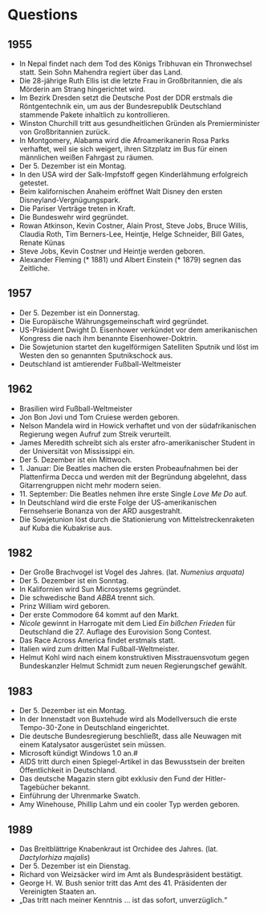 Questions
=========

1955
----

* In Nepal findet nach dem Tod des Königs Tribhuvan ein Thronwechsel statt. Sein Sohn Mahendra regiert über das Land.
* Die 28-jährige Ruth Ellis ist die letzte Frau in Großbritannien, die als Mörderin am Strang hingerichtet wird.
* Im Bezirk Dresden setzt die Deutsche Post der DDR erstmals die Röntgentechnik ein, um aus der Bundesrepublik Deutschland stammende Pakete inhaltlich zu kontrollieren.
* Winston Churchill tritt aus gesundheitlichen Gründen als Premierminister von Großbritannien zurück.
* In Montgomery, Alabama wird die Afroamerikanerin Rosa Parks verhaftet, weil sie sich weigert, ihren Sitzplatz im Bus für einen männlichen weißen Fahrgast zu räumen.
* Der 5. Dezember ist ein Montag.
* In den USA wird der Salk-Impfstoff gegen Kinderlähmung erfolgreich getestet.
* Beim kalifornischen Anaheim eröffnet Walt Disney den ersten Disneyland-Vergnügungspark.
* Die Pariser Verträge treten in Kraft.
* Die Bundeswehr wird gegründet.
* Rowan Atkinson, Kevin Costner, Alain Prost, Steve Jobs, Bruce Willis, Claudia Roth, Tim Berners-Lee, Heintje, Helge Schneider, Bill Gates, Renate Künas
* Steve Jobs, Kevin Costner und Heintje werden geboren.
* Alexander Fleming (* 1881) und Albert Einstein (* 1879) segnen das Zeitliche.


1957
----

* Der 5. Dezember ist ein Donnerstag.
* Die Europäische Währungsgemeinschaft wird gegründet.
* US-Präsident Dwight D. Eisenhower verkündet vor dem amerikanischen Kongress die nach ihm benannte Eisenhower-Doktrin.
* Die Sowjetunion startet den kugelförmigen Satelliten Sputnik und löst im Westen den so genannten Sputnikschock aus.
* Deutschland ist amtierender Fußball-Weltmeister


1962
----

* Brasilien wird Fußball-Weltmeister
* Jon Bon Jovi und Tom Cruiese werden geboren.
* Nelson Mandela wird in Howick verhaftet und von der südafrikanischen Regierung wegen Aufruf zum Streik verurteilt.
* James Meredith schreibt sich als erster afro-amerikanischer Student in der Universität von Mississippi ein.
* Der 5. Dezember ist ein Mittwoch.
* 1\. Januar: Die Beatles machen die ersten Probeaufnahmen bei der Plattenfirma Decca und werden mit der Begründung abgelehnt, dass Gitarrengruppen nicht mehr modern seien.
* 11\. September: Die Beatles nehmen ihre erste Single *Love Me Do* auf.
* In Deutschland wird die erste Folge der US-amerikanischen Fernsehserie Bonanza von der ARD ausgestrahlt.
* Die Sowjetunion löst durch die Stationierung von Mittelstreckenraketen auf Kuba die Kubakrise aus.

1982
----

* Der Große Brachvogel ist Vogel des Jahres. (lat. *Numenius arquata)*
* Der 5. Dezember ist ein Sonntag.
* In Kalifornien wird Sun Microsystems gegründet.
* Die schwedische Band *ABBA* trennt sich.
* Prinz William wird geboren.
* Der erste Commodore 64 kommt auf den Markt.
* *Nicole* gewinnt in Harrogate mit dem Lied *Ein bißchen Frieden* für Deutschland die 27. Auflage des Eurovision Song Contest.
* Das Race Across America findet erstmals statt.
* Italien wird zum dritten Mal Fußball-Weltmeister.
* Helmut Kohl wird nach einem konstruktiven Misstrauensvotum gegen Bundeskanzler Helmut Schmidt zum neuen Regierungschef gewählt.

1983
----

* Der 5. Dezember ist ein Montag.
* In der Innenstadt von Buxtehude wird als Modellversuch die erste Tempo-30-Zone in Deutschland eingerichtet.
* Die deutsche Bundesregierung beschließt, dass alle Neuwagen mit einem Katalysator ausgerüstet sein müssen.
* Microsoft kündigt Windows 1.0 an.#
* AIDS tritt durch einen Spiegel-Artikel in das Bewusstsein der breiten Öffentlichkeit in Deutschland.
* Das deutsche Magazin stern gibt exklusiv den Fund der Hitler-Tagebücher bekannt.
* Einführung der Uhrenmarke Swatch.
* Amy Winehouse, Phillip Lahm und ein cooler Typ werden geboren.

1989
----

* Das Breitblättrige Knabenkraut ist Orchidee des Jahres. (lat. *Dactylorhiza majalis*)
* Der 5. Dezember ist ein Dienstag.
* Richard von Weizsäcker wird im Amt als Bundespräsident bestätigt.
* George H. W. Bush senior tritt das Amt des 41. Präsidenten der Vereinigten Staaten an.
* „Das tritt nach meiner Kenntnis … ist das sofort, unverzüglich.“